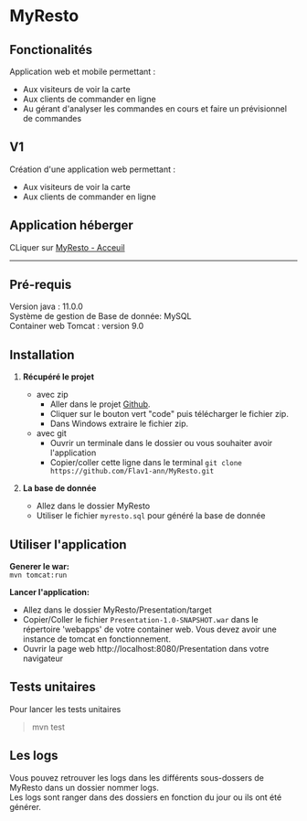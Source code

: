 # MyResto

## Fonctionalités
Application web et mobile permettant :
* Aux visiteurs de voir la carte
* Aux clients de commander en ligne
* Au gérant d'analyser les commandes en cours et faire un prévisionnel de commandes

## V1
Création d'une application web permettant :
* Aux visiteurs de voir la carte
* Aux clients de commander en ligne


## Application héberger
CLiquer sur [MyResto - Acceuil](http://vps-0c0ccce5.vps.ovh.net:8081/MyResto/)


<hr>

## Pré-requis
Version java : 11.0.0 <br>
Système de gestion de Base de donnée: MySQL <br>
Container web Tomcat : version 9.0


## Installation

1. **Récupéré le projet**
    * avec zip
        * Aller dans le projet [Github](https://github.com/Flav1-ann/MyResto).
        * Cliquer sur le bouton vert "code" puis télécharger le fichier zip.
        * Dans Windows extraire le fichier zip.
    * avec git
        * Ouvrir un terminale dans le dossier ou vous souhaiter avoir l'application
        * Copier/coller cette ligne dans le terminal `git clone https://github.com/Flav1-ann/MyResto.git`
    

2. **La base de donnée**
    * Allez dans le dossier MyResto
    * Utiliser le fichier `myresto.sql` pour généré la base de donnée


## Utiliser l'application

**Generer le war:** <br>
`mvn tomcat:run`

**Lancer l'application:**
* Allez dans le dossier MyResto/Presentation/target
* Copier/Coller le fichier `Presentation-1.0-SNAPSHOT.war` dans le répertoire 'webapps' de votre container web. Vous devez avoir une instance de tomcat en fonctionnement.
* Ouvrir la page web http://localhost:8080/Presentation dans votre navigateur


## Tests unitaires
Pour lancer les tests unitaires
> mvn test


## Les logs
Vous pouvez retrouver les logs dans les différents sous-dossers de MyResto dans un dossier nommer logs. <br>
Les logs sont ranger dans des dossiers en fonction du jour ou ils ont été générer.

